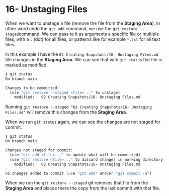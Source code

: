 # 16- Unstaging Files

When we want to unstage a file (remove the file from the **Staging Area**), in other word undo the `git add` command, we use the `git restore --staged`command. We can pass to it as arguments a specific file or multiple files, with a `.` (dot) for all files, or patterns like for example `*.txt` for all text files.

In this example I have the `02 Creating Snapshots/16- Unstaging Files.md` file changes in the **Staging Area**. We can see that with `git status` the file is marked as modified.

```zsh
❯ git status
On branch main

Changes to be committed:
  (use "git restore --staged <file>..." to unstage)
    modified:   02 Creating Snapshots/16- Unstaging Files.md
```

Running `git restore --staged "02 Creating Snapshots/16- Unstaging Files.md"` will remove this changes from the **Staging Area**.

When we run `git status` again, we can see the changes are not staged for commit.

```zsh
❯ git status
On branch main

Changes not staged for commit:
  (use "git add <file>..." to update what will be committed)
  (use "git restore <file>..." to discard changes in working directory)
    modified:   02 Creating Snapshots/16- Unstaging Files.md

no changes added to commit (use "git add" and/or "git commit -a")
```

When we run the `git restore --staged` git removes that file from the **Staging Area** and places there the copy from the last commit with that file.
